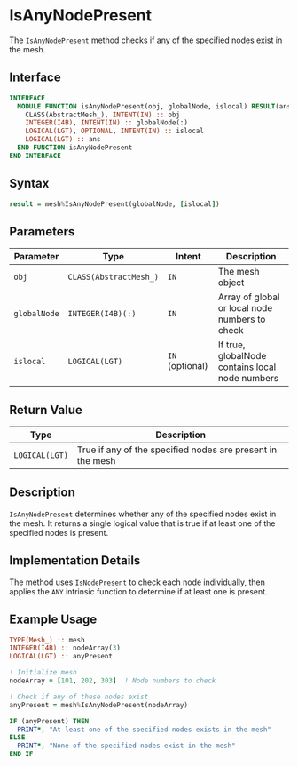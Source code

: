 # IsAnyNodePresent

The `IsAnyNodePresent` method checks if any of the specified nodes exist in the mesh.

## Interface

```fortran
INTERFACE
  MODULE FUNCTION isAnyNodePresent(obj, globalNode, islocal) RESULT(ans)
    CLASS(AbstractMesh_), INTENT(IN) :: obj
    INTEGER(I4B), INTENT(IN) :: globalNode(:)
    LOGICAL(LGT), OPTIONAL, INTENT(IN) :: islocal
    LOGICAL(LGT) :: ans
  END FUNCTION isAnyNodePresent
END INTERFACE
```

## Syntax

```fortran
result = mesh%IsAnyNodePresent(globalNode, [islocal])
```

## Parameters

| Parameter | Type | Intent | Description |
|-----------|------|--------|-------------|
| `obj` | `CLASS(AbstractMesh_)` | `IN` | The mesh object |
| `globalNode` | `INTEGER(I4B)(:)` | `IN` | Array of global or local node numbers to check |
| `islocal` | `LOGICAL(LGT)` | `IN` (optional) | If true, globalNode contains local node numbers |

## Return Value

| Type | Description |
|------|-------------|
| `LOGICAL(LGT)` | True if any of the specified nodes are present in the mesh |

## Description

`IsAnyNodePresent` determines whether any of the specified nodes exist in the mesh. It returns a single logical value that is true if at least one of the specified nodes is present.

## Implementation Details

The method uses `IsNodePresent` to check each node individually, then applies the `ANY` intrinsic function to determine if at least one is present.

## Example Usage

```fortran
TYPE(Mesh_) :: mesh
INTEGER(I4B) :: nodeArray(3)
LOGICAL(LGT) :: anyPresent

! Initialize mesh
nodeArray = [101, 202, 303]  ! Node numbers to check

! Check if any of these nodes exist
anyPresent = mesh%IsAnyNodePresent(nodeArray)

IF (anyPresent) THEN
  PRINT*, "At least one of the specified nodes exists in the mesh"
ELSE
  PRINT*, "None of the specified nodes exist in the mesh"
END IF
```

